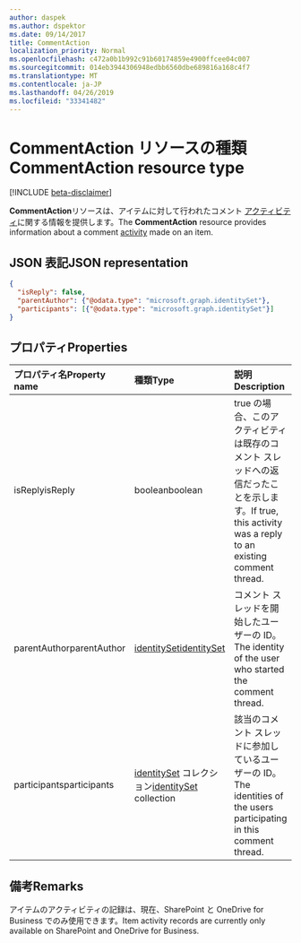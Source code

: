 ```yaml
---
author: daspek
ms.author: dspektor
ms.date: 09/14/2017
title: CommentAction
localization_priority: Normal
ms.openlocfilehash: c472a0b1b992c91b60174859e4900ffcee04c007
ms.sourcegitcommit: 014eb3944306948edbb6560dbe689816a168c4f7
ms.translationtype: MT
ms.contentlocale: ja-JP
ms.lasthandoff: 04/26/2019
ms.locfileid: "33341482"
---
```

# <a name="commentaction-resource-type"></a><span data-ttu-id="fc9e9-102">CommentAction リソースの種類</span><span class="sxs-lookup"><span data-stu-id="fc9e9-102">CommentAction resource type</span></span>

[!INCLUDE [beta-disclaimer](../../includes/beta-disclaimer.md)]

<span data-ttu-id="fc9e9-103">**CommentAction**リソースは、アイテムに対して行われたコメント [アクティビティ][]に関する情報を提供します。</span><span class="sxs-lookup"><span data-stu-id="fc9e9-103">The **CommentAction** resource provides information about a comment [activity][] made on an item.</span></span>

[アクティビティ]: itemactivity.md
[activity]: itemactivity.md

## <a name="json-representation"></a><span data-ttu-id="fc9e9-105">JSON 表記</span><span class="sxs-lookup"><span data-stu-id="fc9e9-105">JSON representation</span></span>

<!-- {
  "blockType": "resource",
  "optionalProperties": [ ],
  "@type": "microsoft.graph.commentAction"
}-->

```json
{
  "isReply": false,
  "parentAuthor": {"@odata.type": "microsoft.graph.identitySet"},
  "participants": [{"@odata.type": "microsoft.graph.identitySet"}]
}
```

## <a name="properties"></a><span data-ttu-id="fc9e9-106">プロパティ</span><span class="sxs-lookup"><span data-stu-id="fc9e9-106">Properties</span></span>

| <span data-ttu-id="fc9e9-107">プロパティ名</span><span class="sxs-lookup"><span data-stu-id="fc9e9-107">Property name</span></span>    | <span data-ttu-id="fc9e9-108">種類</span><span class="sxs-lookup"><span data-stu-id="fc9e9-108">Type</span></span>                       | <span data-ttu-id="fc9e9-109">説明</span><span class="sxs-lookup"><span data-stu-id="fc9e9-109">Description</span></span>
|:-----------------|:---------------------------|:-----------------------------
| <span data-ttu-id="fc9e9-110">isReply</span><span class="sxs-lookup"><span data-stu-id="fc9e9-110">isReply</span></span>          | <span data-ttu-id="fc9e9-111">boolean</span><span class="sxs-lookup"><span data-stu-id="fc9e9-111">boolean</span></span>                    | <span data-ttu-id="fc9e9-112">true の場合、このアクティビティは既存のコメント スレッドへの返信だったことを示します。</span><span class="sxs-lookup"><span data-stu-id="fc9e9-112">If true, this activity was a reply to an existing comment thread.</span></span>
| <span data-ttu-id="fc9e9-113">parentAuthor</span><span class="sxs-lookup"><span data-stu-id="fc9e9-113">parentAuthor</span></span>     | <span data-ttu-id="fc9e9-114">[identitySet][]</span><span class="sxs-lookup"><span data-stu-id="fc9e9-114">[identitySet][]</span></span>            | <span data-ttu-id="fc9e9-115">コメント スレッドを開始したユーザーの ID。</span><span class="sxs-lookup"><span data-stu-id="fc9e9-115">The identity of the user who started the comment thread.</span></span>
| <span data-ttu-id="fc9e9-116">participants</span><span class="sxs-lookup"><span data-stu-id="fc9e9-116">participants</span></span>     | <span data-ttu-id="fc9e9-117">[identitySet][] コレクション</span><span class="sxs-lookup"><span data-stu-id="fc9e9-117">[identitySet][] collection</span></span> | <span data-ttu-id="fc9e9-118">該当のコメント スレッドに参加しているユーザーの ID。</span><span class="sxs-lookup"><span data-stu-id="fc9e9-118">The identities of the users participating in this comment thread.</span></span>

[identitySet]: identityset.md

## <a name="remarks"></a><span data-ttu-id="fc9e9-120">備考</span><span class="sxs-lookup"><span data-stu-id="fc9e9-120">Remarks</span></span>

<span data-ttu-id="fc9e9-121">アイテムのアクティビティの記録は、現在、SharePoint と OneDrive for Business でのみ使用できます。</span><span class="sxs-lookup"><span data-stu-id="fc9e9-121">Item activity records are currently only available on SharePoint and OneDrive for Business.</span></span>

<!--
{
  "type": "#page.annotation",
  "description": "The CommentAction object provides information about a comment that was made on an item.",
  "keywords": "activities,activity,action,comment",
  "section": "documentation",
  "tocPath": "Resources/CommentAction",
  "suppressions": []
}
-->
